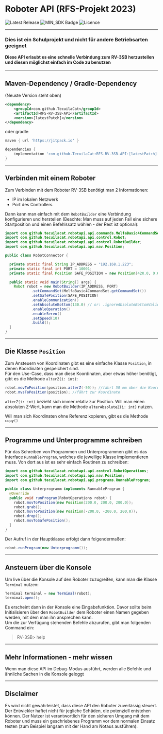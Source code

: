 # Roboter API (RFS-Projekt 2023)

![Latest Release](https://img.shields.io/github/v/release/TecuilaCat/RFS-RV-3SB-API?color=blue&label=latest%20release)
![MIN_SDK Badge](https://img.shields.io/badge/MIN_SDK-Java_17-red)
![Licence](https://img.shields.io/badge/licence-MIT-purple)

---

### Dies ist ein Schulprojekt und nicht für andere Betriebsarten geeignet
#### Diese API erlaubt es eine schnelle Verbindung zum RV-3SB herzustellen und diesen möglichst einfach im Code zu benutzen

---


## Maven-Dependency / Gradle-Dependency
(Neuste Version steht oben)
```xml
<dependency>
    <groupId>com.github.TecuilaCat</groupId>
    <artifactId>RFS-RV-3SB-API</artifactId>
    <version>[latestPatch]</version>
</dependency>
```

oder gradle:
```groovy
maven { url 'https://jitpack.io' }

dependencies {
    implementation 'com.github.TecuilaCat:RFS-RV-3SB-API:[latestPatch]'
}
```

---
## Verbinden mit einem Roboter
Zum Verbinden mit dem Roboter RV-3SB benötigt man 2 Informationen:
- IP im lokalen Netzwerk
- Port des Controllers

Dann kann man einfach mit dem `RobotBuilder` eine Verbindung konfigurieren und herstellen (Beachte: Man muss auf jeden Fall eine sichere Startposition und einen Befehlssatz wählen - der Rest ist optional):

```java
import com.github.tecuilacat.robotapi.api.commands.MelfaBasic4CommandSet;
import com.github.tecuilacat.robotapi.api.control.Robot;
import com.github.tecuilacat.robotapi.api.control.RobotBuilder;
import com.github.tecuilacat.robotapi.api.nav.Position;

public class RobotConnector {

  private static final String IP_ADDRESS = "192.168.1.223";
  private static final int PORT = 10001;
  private static final Position SAFE_POSITION = new Position(420.0, 0.0, 300.0);

  public static void main(String[] args) {
    Robot robot = new RobotBuilder(IP_ADDRESS, PORT)
            .setCommandSet(MelfaBasic4CommandSet.getCommandSet())
            .setSafePosition(SAFE_POSITION)
            .enableCommunication()
            .setAbsoluteBottom(130.0) // or: .ignoreAbsoluteBottomValidation()
            .enableOperation()
            .enableServo()
            .setSpeed(10)
            .build();
  }
}
```

---

## Die Klasse `Position`
Zum Ansteuern von Koordinaten gibt es eine einfache Klasse `Position`, in denen Koordinaten gespeichert sind.  
Für den Use-Case, dass man diese Koordinaten, aber etwas höher benötigt, gibt es die Methode `alterZ(i: int)`:
```java
robot.movToPosition(position.alterZ(-50)); //fährt 50 mm über die Koordinate
robot.mvsToPosition(position); //fährt zur Koordinate
```
`alterZ(i: int)` bezieht sich immer relativ zur Position. Will man einen absoluten Z-Wert, kann man die Methode `alterAbsoluteZ(i: int)` nutzen.

Will man sich Koordinaten ohne Referenz kopieren, gibt es die Methode `copy()`

---
## Programme und Unterprogramme schreiben
Für das Schreiben von Programmen und Unterprogrammen gibt es das Interface `RunnableProgram`, welches die jeweilige Klasse implementieren muss. Von dort aus ist es sehr einfach Routinen zu schreiben:

```java
import com.github.tecuilacat.robotapi.api.control.RobotOperations;
import com.github.tecuilacat.robotapi.api.nav.Position;
import com.github.tecuilacat.robotapi.api.programs.RunnableProgram;

public class Unterprogramm implements RunnableProgram {
  @Override
  public void runProgram(RobotOperations robot) {
    robot.movToPosition(new Position(200.0, 200.0, 200.0));
    robot.grab();
    robot.movToPosition(new Position(-200.0, -200.0, 200,0));
    robot.drop();
    robot.movToSafePosition();
  }
}
```

Der Aufruf in der Hauptklasse erfolgt dann folgendermaßen:
```java
robot.runProgram(new Unterprogramm());
```

---
## Ansteuern über die Konsole
Um live über die Konsole auf den Roboter zuzugreifen, kann man die Klasse `Terminal` nutzen:
```java
Terminal terminal = new Terminal(robot);
terminal.open();
```

Es erscheint dann in der Konsole eine Eingabefunktion. Davor sollte beim Initialisieren über den `RobotBuilder` dem Roboter einen Namen gegeben werden, mit dem man ihn ansprechen kann.  
Um die zur Verfügung stehenden Befehle abzurufen, gibt man folgenden Command ein:
> RV-3SB> help

--- 
## Mehr Informationen - mehr wissen
Wenn man diese API im Debug-Modus ausführt, werden alle Befehle und ähnliche Sachen in die Konsole geloggt

---

## Disclaimer
Es wird nicht gewährleistet, dass diese API den Roboter zuverlässig steuert. Der Entwickler haftet nicht für jegliche Schäden, die potenziell entstehen können. Der Nutzer ist verantwortlich für den sicheren Umgang mit dem Roboter und muss ein geschriebenes Programm vor dem normalen Einsatz testen (zum Beispiel langsam mit der Hand am Notaus ausführen).
